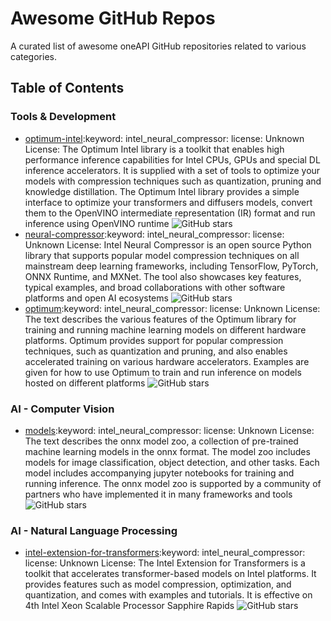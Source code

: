# Awesome GitHub Repos

A curated list of awesome oneAPI GitHub repositories related to various categories.

## Table of Contents

### Tools & Development

- [optimum-intel](https://github.com/huggingface/optimum-intel):keyword: intel_neural_compressor:  license: Unknown License: The Optimum Intel library is a toolkit that enables high performance inference capabilities for Intel CPUs, GPUs and special DL inference accelerators. It is supplied with a set of tools to optimize your models with compression techniques such as quantization, pruning and knowledge distillation. The Optimum Intel library provides a simple interface to optimize your transformers and diffusers models, convert them to the OpenVINO intermediate representation (IR) format and run inference using OpenVINO runtime ![GitHub stars](https://img.shields.io/badge/stars-122-blue)
- [neural-compressor](https://github.com/intel/neural-compressor):keyword: intel_neural_compressor:  license: Unknown License: Intel Neural Compressor is an open source Python library that supports popular model compression techniques on all mainstream deep learning frameworks, including TensorFlow, PyTorch, ONNX Runtime, and MXNet. The tool also showcases key features, typical examples, and broad collaborations with other software platforms and open AI ecosystems ![GitHub stars](https://img.shields.io/badge/stars-1005-blue)
- [optimum](https://github.com/huggingface/optimum):keyword: intel_neural_compressor:  license: Unknown License: The text describes the various features of the Optimum library for training and running machine learning models on different hardware platforms. Optimum provides support for popular compression techniques, such as quantization and pruning, and also enables accelerated training on various hardware accelerators. Examples are given for how to use Optimum to train and run inference on models hosted on different platforms ![GitHub stars](https://img.shields.io/badge/stars-1005-blue)

### AI - Computer Vision

- [models](https://github.com/onnx/models):keyword: intel_neural_compressor:  license: Unknown License: The text describes the onnx model zoo, a collection of pre-trained machine learning models in the onnx format. The model zoo includes models for image classification, object detection, and other tasks. Each model includes accompanying jupyter notebooks for training and running inference. The onnx model zoo is supported by a community of partners who have implemented it in many frameworks and tools ![GitHub stars](https://img.shields.io/badge/stars-5665-blue)

### AI - Natural Language Processing

- [intel-extension-for-transformers](https://github.com/intel/intel-extension-for-transformers):keyword: intel_neural_compressor:  license: Unknown License: The Intel Extension for Transformers is a toolkit that accelerates transformer-based models on Intel platforms. It provides features such as model compression, optimization, and quantization, and comes with examples and tutorials. It is effective on 4th Intel Xeon Scalable Processor Sapphire Rapids ![GitHub stars](https://img.shields.io/badge/stars-145-blue)


